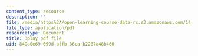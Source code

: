 ```yaml
---
content_type: resource
description: ''
file: /media/https%3A/open-learning-course-data-rc.s3.amazonaws.com/14-13-psychology-and-economics-spring-2020/849a0e69099daffb36eab2287a48b460_S6JHQ3-bsHk.pdf
file_type: application/pdf
resourcetype: Document
title: 3play pdf file
uid: 849a0e69-099d-affb-36ea-b2287a48b460
---
```


